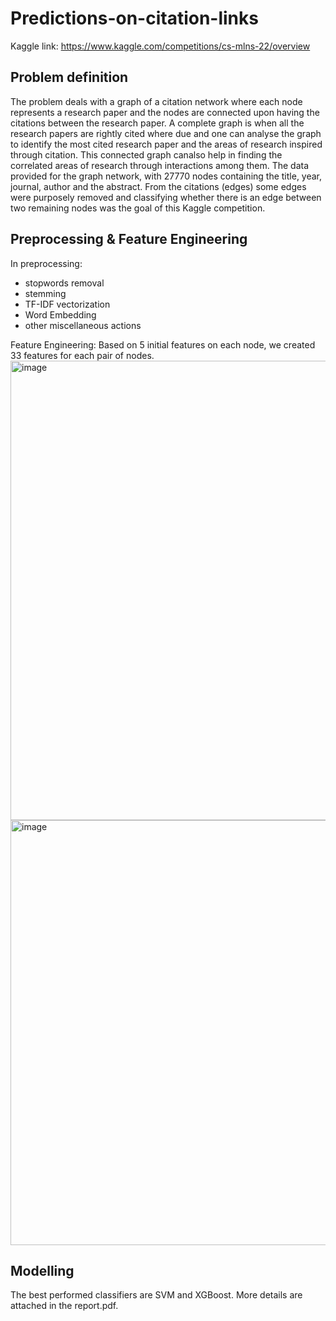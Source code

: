 # Predictions-on-citation-links
Kaggle link: https://www.kaggle.com/competitions/cs-mlns-22/overview
## Problem definition
The problem deals with a graph of a citation network where each node represents a research paper and the nodes are connected upon having the citations between the research paper. A complete graph is when all the research papers are rightly cited where due and one can analyse the graph to identify the most cited research paper and the areas of research inspired through citation. This connected graph canalso help in finding the correlated areas of research through interactions among them.
The data provided for the graph network, with 27770 nodes containing the title, year, journal, author and the abstract.
From the citations (edges) some edges were purposely removed and classifying whether there is an edge between two remaining nodes was the goal of this Kaggle competition.

## Preprocessing & Feature Engineering
In preprocessing: 
- stopwords removal
- stemming
- TF-IDF vectorization
- Word Embedding
- other miscellaneous actions

Feature Engineering:
Based on 5 initial features on each node, we created 33 features for each pair of nodes.
<img width="735" alt="image" src="https://user-images.githubusercontent.com/77568908/160103010-6fdb83ff-78e0-462b-8e2b-dfb9b0cb4936.png">
<img width="680" alt="image" src="https://user-images.githubusercontent.com/77568908/160103044-2824d24e-4164-40a2-b720-81bf399c5494.png">

## Modelling
The best performed classifiers are SVM and XGBoost. More details are attached in the report.pdf.
